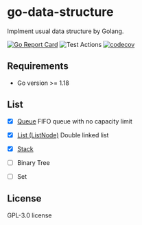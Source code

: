 # go-data-structure
Implment usual data structure by Golang.

[![Go Report Card](https://goreportcard.com/badge/github.com/code-in-gym/go-data-structure)](https://goreportcard.com/report/github.com/code-in-gym/go-data-structure)
![Test Actions](https://github.com/code-in-gym/go-data-structure/actions/workflows/test.yml/badge.svg??branch=master)
[![codecov](https://codecov.io/gh/code-in-gym/go-data-structure/branch/master/graph/badge.svg?token=62JSDGNHB5)](https://codecov.io/gh/code-in-gym/go-data-structure)

## Requirements

- Go version >= 1.18

## List

- [X] [Queue](./queue/queue.go) FIFO queue with no capacity limit

- [X] [List (ListNode)](./list/list.go) Double linked list

- [X] [Stack](./stack/stack.go)

- [ ] Binary Tree

- [ ] Set

## License

GPL-3.0 license
